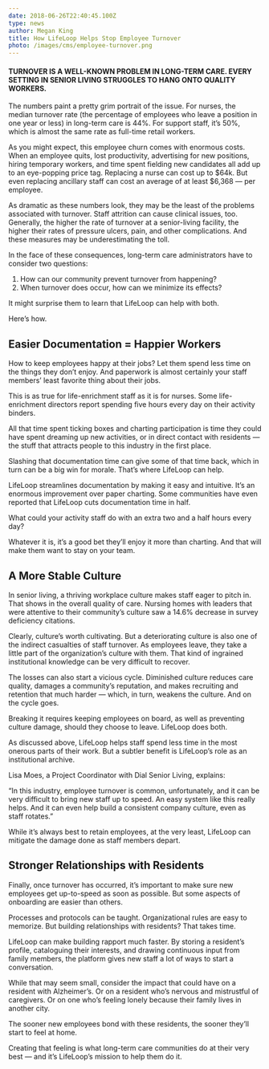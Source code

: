 ```yaml
---
date: 2018-06-26T22:40:45.100Z
type: news
author: Megan King
title: How LifeLoop Helps Stop Employee Turnover
photo: /images/cms/employee-turnover.png
---
```


#### TURNOVER IS A WELL-KNOWN PROBLEM IN LONG-TERM CARE. EVERY SETTING IN SENIOR LIVING STRUGGLES TO HANG ONTO QUALITY WORKERS.

The numbers paint a pretty grim portrait of the issue. For nurses, the median turnover rate (the percentage of employees who leave a position in one year or less) in long-term care is 44%. For support staff, it’s 50%, which is almost the same rate as full-time retail workers.

As you might expect, this employee churn comes with enormous costs. When an employee quits, lost productivity, advertising for new positions, hiring temporary workers, and time spent fielding new candidates all add up to an eye-popping price tag. Replacing a nurse can cost up to $64k. But even replacing ancillary staff can cost an average of at least $6,368 — per employee.

As dramatic as these numbers look, they may be the least of the problems associated with turnover. Staff attrition can cause clinical issues, too. Generally, the higher the rate of turnover at a senior-living facility, the higher their rates of pressure ulcers, pain, and other complications. And these measures may be underestimating the toll.

In the face of these consequences, long-term care administrators have to consider two questions:

1. How can our community prevent turnover from happening?
2. When turnover does occur, how can we minimize its effects?

It might surprise them to learn that LifeLoop can help with both.

Here’s how.

## Easier Documentation = Happier Workers

How to keep employees happy at their jobs? Let them spend less time on the things they don’t enjoy. And paperwork is almost certainly your staff members’ least favorite thing about their jobs.

This is as true for life-enrichment staff as it is for nurses. Some life-enrichment directors report spending five hours every day on their activity binders.

All that time spent ticking boxes and charting participation is time they could have spent dreaming up new activities, or in direct contact with residents — the stuff that attracts people to this industry in the first place.

Slashing that documentation time can give some of that time back, which in turn can be a big win for morale. That’s where LifeLoop can help.

LifeLoop streamlines documentation by making it easy and intuitive. It’s an enormous improvement over paper charting. Some communities have even reported that LifeLoop cuts documentation time in half.

What could your activity staff do with an extra two and a half hours every day?

Whatever it is, it’s a good bet they’ll enjoy it more than charting. And that will make them want to stay on your team.

## A More Stable Culture

In senior living, a thriving workplace culture makes staff eager to pitch in. That shows in the overall quality of care. Nursing homes with leaders that were attentive to their community’s culture saw a 14.6% decrease in survey deficiency citations.

Clearly, culture’s worth cultivating. But a deteriorating culture is also one of the indirect casualties of staff turnover. As employees leave, they take a little part of the organization’s culture with them. That kind of ingrained institutional knowledge can be very difficult to recover.

The losses can also start a vicious cycle. Diminished culture reduces care quality, damages a community’s reputation, and makes recruiting and retention that much harder — which, in turn, weakens the culture. And on the cycle goes.

Breaking it requires keeping employees on board, as well as preventing culture damage, should they choose to leave. LifeLoop does both.

As discussed above, LifeLoop helps staff spend less time in the most onerous parts of their work. But a subtler benefit is LifeLoop’s role as an institutional archive.

Lisa Moes, a Project Coordinator with Dial Senior Living, explains:

“In this industry, employee turnover is common, unfortunately, and it can be very difficult to bring new staff up to speed. An easy system like this really helps. And it can even help build a consistent company culture, even as staff rotates.”

While it’s always best to retain employees, at the very least, LifeLoop can mitigate the damage done as staff members depart.

## Stronger Relationships with Residents

Finally, once turnover has occurred, it’s important to make sure new employees get up-to-speed as soon as possible. But some aspects of onboarding are easier than others.

Processes and protocols can be taught. Organizational rules are easy to memorize. But building relationships with residents? That takes time.

LifeLoop can make building rapport much faster. By storing a resident’s profile, cataloguing their interests, and drawing continuous input from family members, the platform gives new staff a lot of ways to start a conversation.

While that may seem small, consider the impact that could have on a resident with Alzheimer’s. Or on a resident who’s nervous and mistrustful of caregivers. Or on one who’s feeling lonely because their family lives in another city.

The sooner new employees bond with these residents, the sooner they’ll start to feel at home.

Creating that feeling is what long-term care communities do at their very best — and it’s LifeLoop’s mission to help them do it.
